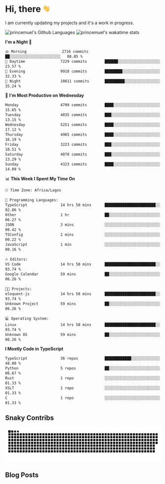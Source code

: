 # Hi, there <img src='/assets/wave.gif' alt='Just saying hello' width='24' height='24' />

<!--
**princemuel/princemuel** is a ✨ _special_ ✨ repository because its `README.md` (this file) appears on your GitHub profile.

Here are some ideas to get you started:

- 🔭 I’m currently working on ...
- 🌱 I’m currently learning ...
- 👯 I’m looking to collaborate on ...
- 🤔 I’m looking for help with ...
- 💬 Ask me about ...
- 📫 How to reach me: ...
- 😄 Pronouns: ...
- ⚡ Fun fact: ...
-->

I am currently updating my projects and it's a work in progress.

![princemuel's Github Languages](https://github-readme-stats.vercel.app/api/top-langs/?username=princemuel&text_color=586069&layout=compact&hide_border=true&title_color=0366d6&count_private=true&include_all_commits=true&theme=tokyonight&show_icons=true)
![princemuel's wakatime stats](https://github-readme-stats.vercel.app/api/wakatime?username=princemuel&text_color=586069&layout=compact&hide_border=true&title_color=0366d6&count_private=true&include_all_commits=true&theme=tokyonight&show_icons=true)

<!--START_SECTION:waka-->
**I'm a Night 🦉** 

```text
🌞 Morning                2716 commits        ██░░░░░░░░░░░░░░░░░░░░░░░   08.85 % 
🌆 Daytime                7229 commits        ██████░░░░░░░░░░░░░░░░░░░   23.57 % 
🌃 Evening                9918 commits        ████████░░░░░░░░░░░░░░░░░   32.33 % 
🌙 Night                  10811 commits       █████████░░░░░░░░░░░░░░░░   35.24 % 
```
📅 **I'm Most Productive on Wednesday** 

```text
Monday                   4799 commits        ████░░░░░░░░░░░░░░░░░░░░░   15.65 % 
Tuesday                  4035 commits        ███░░░░░░░░░░░░░░░░░░░░░░   13.15 % 
Wednesday                5251 commits        ████░░░░░░░░░░░░░░░░░░░░░   17.12 % 
Thursday                 4965 commits        ████░░░░░░░░░░░░░░░░░░░░░   16.19 % 
Friday                   3223 commits        ███░░░░░░░░░░░░░░░░░░░░░░   10.51 % 
Saturday                 4078 commits        ███░░░░░░░░░░░░░░░░░░░░░░   13.29 % 
Sunday                   4323 commits        ████░░░░░░░░░░░░░░░░░░░░░   14.09 % 
```


📊 **This Week I Spent My Time On** 

```text
🕑︎ Time Zone: Africa/Lagos

💬 Programming Languages: 
TypeScript               14 hrs 50 mins      ███████████████████████░░   92.86 % 
Other                    1 hr                ██░░░░░░░░░░░░░░░░░░░░░░░   06.27 % 
JSON                     3 mins              ░░░░░░░░░░░░░░░░░░░░░░░░░   00.42 % 
TSConfig                 2 mins              ░░░░░░░░░░░░░░░░░░░░░░░░░   00.22 % 
JavaScript               1 min               ░░░░░░░░░░░░░░░░░░░░░░░░░   00.16 % 

🔥 Editors: 
VS Code                  14 hrs 58 mins      ███████████████████████░░   93.74 % 
Google Calendar          59 mins             ██░░░░░░░░░░░░░░░░░░░░░░░   06.26 % 

🐱‍💻 Projects: 
eloquent-js              14 hrs 58 mins      ███████████████████████░░   93.74 % 
Unknown Project          59 mins             ██░░░░░░░░░░░░░░░░░░░░░░░   06.26 % 

💻 Operating System: 
Linux                    14 hrs 58 mins      ███████████████████████░░   93.74 % 
Unknown OS               59 mins             ██░░░░░░░░░░░░░░░░░░░░░░░   06.26 % 
```

**I Mostly Code in TypeScript** 

```text
TypeScript               36 repos            ████████████░░░░░░░░░░░░░   48.00 % 
Python                   5 repos             ██░░░░░░░░░░░░░░░░░░░░░░░   06.67 % 
Rust                     1 repo              ░░░░░░░░░░░░░░░░░░░░░░░░░   01.33 % 
XSLT                     1 repo              ░░░░░░░░░░░░░░░░░░░░░░░░░   01.33 % 
C                        1 repo              ░░░░░░░░░░░░░░░░░░░░░░░░░   01.33 % 
```




<!--END_SECTION:waka-->

## Snaky Contribs

<img src='/assets/github-snake-dark.svg' alt='Snaky Contributions' />

## Blog Posts

<!-- BLOG-POST-LIST:START -->
<!-- BLOG-POST-LIST:END -->
